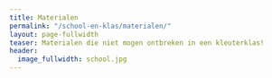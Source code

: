 ```yaml
---
title: Materialen
permalink: "/school-en-klas/materialen/"
layout: page-fullwidth
teaser: Materialen die niet mogen ontbreken in een kleuterklas!
header:
  image_fullwidth: school.jpg
---
```



